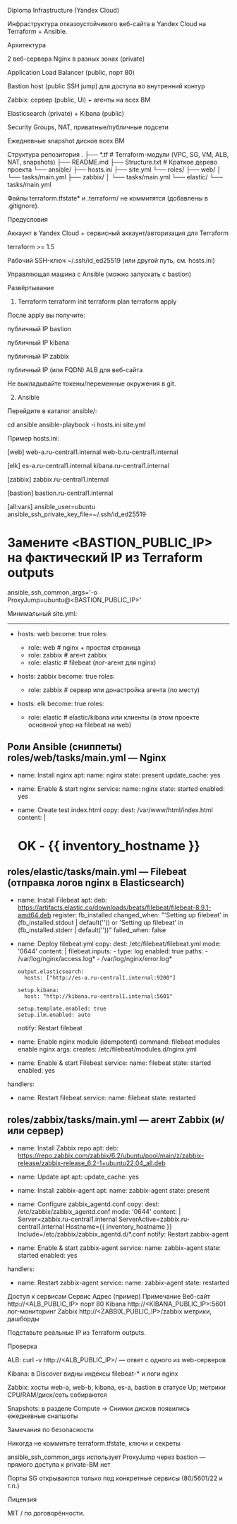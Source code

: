 Diploma Infrastructure (Yandex Cloud)

Инфраструктура отказоустойчивого веб-сайта в Yandex Cloud на Terraform + Ansible.

Архитектура

2 веб-сервера Nginx в разных зонах (private)

Application Load Balancer (public, порт 80)

Bastion host (public SSH jump) для доступа во внутренний контур

Zabbix: сервер (public, UI) + агенты на всех ВМ

Elasticsearch (private) + Kibana (public)

Security Groups, NAT, приватные/публичные подсети

Ежедневные snapshot дисков всех ВМ

Структура репозитория
.
├── *.tf                        # Terraform-модули (VPC, SG, VM, ALB, NAT, snapshots)
├── README.md
├── Structure.txt              # Краткое дерево проекта
└── ansible/
    ├── hosts.ini
    ├── site.yml
    └── roles/
        ├── web/
        │   └── tasks/main.yml
        ├── zabbix/
        │   └── tasks/main.yml
        └── elastic/
            └── tasks/main.yml


Файлы terraform.tfstate* и .terraform/ не коммитятся (добавлены в .gitignore).

Предусловия

Аккаунт в Yandex Cloud + сервисный аккаунт/авторизация для Terraform

terraform >= 1.5

Рабочий SSH-ключ ~/.ssh/id_ed25519 (или другой путь, см. hosts.ini)

Управляющая машина с Ansible (можно запускать с bastion)

Развёртывание
1) Terraform
terraform init
terraform plan
terraform apply


После apply вы получите:

публичный IP bastion

публичный IP kibana

публичный IP zabbix

публичный IP (или FQDN) ALB для веб-сайта

Не выкладывайте токены/переменные окружения в git.

2) Ansible

Перейдите в каталог ansible/:

cd ansible
ansible-playbook -i hosts.ini site.yml


Пример hosts.ini:

[web]
web-a.ru-central1.internal
web-b.ru-central1.internal

[elk]
es-a.ru-central1.internal
kibana.ru-central1.internal

[zabbix]
zabbix.ru-central1.internal

[bastion]
bastion.ru-central1.internal

[all:vars]
ansible_user=ubuntu
ansible_ssh_private_key_file=~/.ssh/id_ed25519
# Замените <BASTION_PUBLIC_IP> на фактический IP из Terraform outputs
ansible_ssh_common_args='-o ProxyJump=ubuntu@<BASTION_PUBLIC_IP>'


Минимальный site.yml:

---
- hosts: web
  become: true
  roles:
    - role: web        # nginx + простая страница
    - role: zabbix     # агент zabbix
    - role: elastic    # filebeat (лог-агент для nginx)

- hosts: zabbix
  become: true
  roles:
    - role: zabbix     # сервер или донастройка агента (по месту)

- hosts: elk
  become: true
  roles:
    - role: elastic    # elastic/kibana или клиенты (в этом проекте основной упор на filebeat на web)

Роли Ansible (сниппеты)
roles/web/tasks/main.yml — Nginx
---
- name: Install nginx
  apt:
    name: nginx
    state: present
    update_cache: yes

- name: Enable & start nginx
  service:
    name: nginx
    state: started
    enabled: yes

- name: Create test index.html
  copy:
    dest: /var/www/html/index.html
    content: |
      <h1>OK - {{ inventory_hostname }}</h1>

roles/elastic/tasks/main.yml — Filebeat (отправка логов nginx в Elasticsearch)
---
- name: Install Filebeat
  apt:
    deb: https://artifacts.elastic.co/downloads/beats/filebeat/filebeat-8.9.1-amd64.deb
  register: fb_installed
  changed_when: "'Setting up filebeat' in (fb_installed.stdout | default('')) or 'Setting up filebeat' in (fb_installed.stderr | default(''))"
  failed_when: false

- name: Deploy filebeat.yml
  copy:
    dest: /etc/filebeat/filebeat.yml
    mode: '0644'
    content: |
      filebeat.inputs:
        - type: log
          enabled: true
          paths:
            - /var/log/nginx/access.log*
            - /var/log/nginx/error.log*

      output.elasticsearch:
        hosts: ["http://es-a.ru-central1.internal:9200"]

      setup.kibana:
        host: "http://kibana.ru-central1.internal:5601"

      setup.template.enabled: true
      setup.ilm.enabled: auto
  notify: Restart filebeat

- name: Enable nginx module (idempotent)
  command: filebeat modules enable nginx
  args:
    creates: /etc/filebeat/modules.d/nginx.yml

- name: Enable & start Filebeat
  service:
    name: filebeat
    state: started
    enabled: yes

handlers:
  - name: Restart filebeat
    service:
      name: filebeat
      state: restarted

roles/zabbix/tasks/main.yml — агент Zabbix (и/или сервер)
---
- name: Install Zabbix repo
  apt:
    deb: https://repo.zabbix.com/zabbix/6.2/ubuntu/pool/main/z/zabbix-release/zabbix-release_6.2-1+ubuntu22.04_all.deb

- name: Update apt
  apt:
    update_cache: yes

- name: Install zabbix-agent
  apt:
    name: zabbix-agent
    state: present

- name: Configure zabbix_agentd.conf
  copy:
    dest: /etc/zabbix/zabbix_agentd.conf
    mode: '0644'
    content: |
      Server=zabbix.ru-central1.internal
      ServerActive=zabbix.ru-central1.internal
      Hostname={{ inventory_hostname }}
      Include=/etc/zabbix/zabbix_agentd.d/*.conf
  notify: Restart zabbix-agent

- name: Enable & start zabbix-agent
  service:
    name: zabbix-agent
    state: started
    enabled: yes

handlers:
  - name: Restart zabbix-agent
    service:
      name: zabbix-agent
      state: restarted

Доступ к сервисам
Сервис	Адрес (пример)	Примечание
Веб-сайт	http://<ALB_PUBLIC_IP>	порт 80
Kibana	http://<KIBANA_PUBLIC_IP>:5601	лог-мониторинг
Zabbix	http://<ZABBIX_PUBLIC_IP>/zabbix	метрики, дашборды

Подставьте реальные IP из Terraform outputs.

Проверка

ALB: curl -v http://<ALB_PUBLIC_IP>/ — ответ с одного из web-серверов

Kibana: в Discover видны индексы filebeat-* и логи nginx

Zabbix: хосты web-a, web-b, kibana, es-a, bastion в статусе Up; метрики CPU/RAM/диск/сеть собираются

Snapshots: в разделе Compute → Снимки дисков появились ежедневные снапшоты

Замечания по безопасности

Никогда не коммитьте terraform.tfstate, ключи и секреты

ansible_ssh_common_args использует ProxyJump через bastion — прямого доступа к private-ВМ нет

Порты SG открываются только под конкретные сервисы (80/5601/22 и т.п.)

Лицензия

MIT / по договорённости.